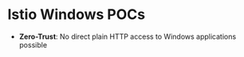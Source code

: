 # Istio Windows POCs

- **Zero-Trust**: No direct plain HTTP access to Windows applications possible


